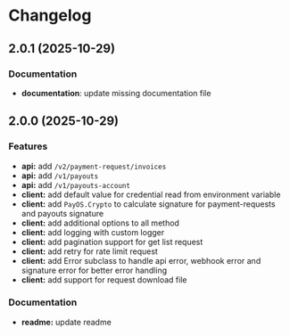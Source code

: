 # Changelog

## 2.0.1 (2025-10-29)

### Documentation

- **documentation**: update missing documentation file

## 2.0.0 (2025-10-29)

### Features

- **api:** add `/v2/payment-request/invoices`
- **api:** add `/v1/payouts`
- **api:** add `/v1/payouts-account`
- **client:** add default value for credential read from environment variable
- **client:** add `PayOS.Crypto` to calculate signature for payment-requests and payouts signature
- **client:** add additional options to all method
- **client:** add logging with custom logger
- **client:** add pagination support for get list request
- **client:** add retry for rate limit request
- **client:** add Error subclass to handle api error, webhook error and signature error for better error handling
- **client:** add support for request download file

### Documentation

- **readme:** update readme

